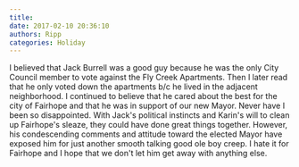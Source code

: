 ```yaml
---
title: 
date: 2017-02-10 20:36:10
authors: Ripp
categories: Holiday
---
```


 I believed that Jack Burrell was a good guy because he was the only City Council member to vote against the Fly Creek Apartments.  Then I later read that he only voted down the apartments b/c he lived in the adjacent neighborhood.  I continued to believe that he cared about the best for the city of Fairhope and that he was in support of our new Mayor.
Never have I been so disappointed.  With Jack's political instincts and Karin's will to clean up Fairhope's sleaze, they could have done great things together.  However, his condescending comments and attitude toward the elected Mayor have exposed him for just another smooth talking good ole boy creep.  I hate it for Fairhope and I hope that we don't let him get away with anything else.